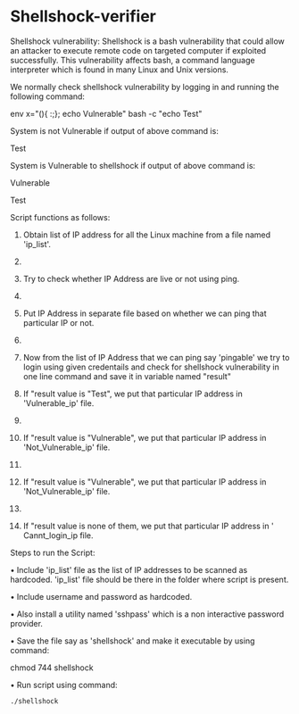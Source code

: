 # Shellshock-verifier

Shellshock vulnerability: Shellshock is a bash vulnerability that could allow an attacker to
execute remote code on targeted computer if exploited successfully. This vulnerability affects
bash, a command language interpreter which is found in many Linux and Unix versions.

We normally check shellshock vulnerability	by logging in and running the following command:	
	
env x="(){ :;};	echo Vulnerable" bash -c "echo Test"	
	
System	 is not Vulnerable if output of above	command is:	

Test	
	
System	 is Vulnerable	to shellshock	if output of above command	is:	

Vulnerable

Test

Script	functions as follows:	

1. Obtain list of IP address for all the Linux	machine from	a file named 'ip_list'.	
2. 
2. Try	to check whether IP Address are live	or not using ping.	
3. 
3. Put	IP Address in separate file based on whether we can ping that particular IP or not.
4. 
4. Now from the list of IP Address that we can ping say 'pingable' we try to login using given credentails and check for shellshock vulnerability in one line command and save it in variable named "result"

5. If "result value is "Test", we put that particular IP address in 'Vulnerable_ip' file.
6. 
6. If "result value is "Vulnerable", we put that particular IP address in 'Not_Vulnerable_ip' file.
7. 
7. If "result value is "Vulnerable", we put that particular IP address in 'Not_Vulnerable_ip' file.
8. 
8. If "result value is none of them, we put that particular IP address in ' Cannt_login_ip file.


Steps to run the Script:

• Include 'ip_list' file as the list of IP addresses to be scanned as hardcoded. 'ip_list' file should be there in the folder where script is present.	

• Include username and password as	hardcoded.	

• Also install a utility named	'sshpass' which is a non interactive password provider.		

• Save	the file	say as 'shellshock' and make	it executable by using	command:	

  chmod 744 shellshock	
  
• Run script using command:	

	./shellshock	
